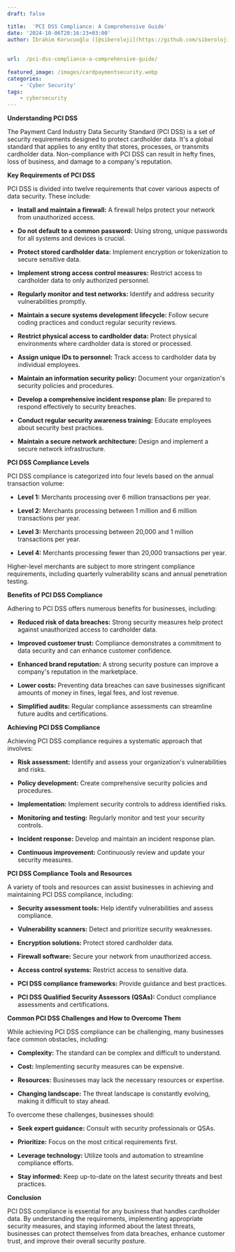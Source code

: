 ```yaml
---
draft: false

title:  'PCI DSS Compliance: A Comprehensive Guide'
date: '2024-10-06T20:16:23+03:00'
author: İbrahim Korucuoğlu ([@siberoloji](https://github.com/siberoloji))
 
 
url:  /pci-dss-compliance-a-comprehensive-guide/
 
featured_image: /images/cardpaymentsecurity.webp
categories:
    - 'Cyber Security'
tags:
    - cybersecurity
---
```



**Understanding PCI DSS**



The Payment Card Industry Data Security Standard (PCI DSS) is a set of security requirements designed to protect cardholder data. It's a global standard that applies to any entity that stores, processes, or transmits cardholder data. Non-compliance with PCI DSS can result in hefty fines, loss of business, and damage to a company's reputation.   



**Key Requirements of PCI DSS**



PCI DSS is divided into twelve requirements that cover various aspects of data security. These include:


* **Install and maintain a firewall:** A firewall helps protect your network from unauthorized access.

* **Do not default to a common password:** Using strong, unique passwords for all systems and devices is crucial.

* **Protect stored cardholder data:** Implement encryption or tokenization to secure sensitive data.

* **Implement strong access control measures:** Restrict access to cardholder data to only authorized personnel.

* **Regularly monitor and test networks:** Identify and address security vulnerabilities promptly.

* **Maintain a secure systems development lifecycle:** Follow secure coding practices and conduct regular security reviews.

* **Restrict physical access to cardholder data:** Protect physical environments where cardholder data is stored or processed.

* **Assign unique IDs to personnel:** Track access to cardholder data by individual employees.

* **Maintain an information security policy:** Document your organization's security policies and procedures.

* **Develop a comprehensive incident response plan:** Be prepared to respond effectively to security breaches.

* **Conduct regular security awareness training:** Educate employees about security best practices.

* **Maintain a secure network architecture:** Design and implement a secure network infrastructure.




**PCI DSS Compliance Levels**



PCI DSS compliance is categorized into four levels based on the annual transaction volume:


* **Level 1:** Merchants processing over 6 million transactions per year.

* **Level 2:** Merchants processing between 1 million and 6 million transactions per year.

* **Level 3:** Merchants processing between 20,000 and 1 million transactions per year.

* **Level 4:** Merchants processing fewer than 20,000 transactions per year.




Higher-level merchants are subject to more stringent compliance requirements, including quarterly vulnerability scans and annual penetration testing.



**Benefits of PCI DSS Compliance**



Adhering to PCI DSS offers numerous benefits for businesses, including:


* **Reduced risk of data breaches:** Strong security measures help protect against unauthorized access to cardholder data.

* **Improved customer trust:** Compliance demonstrates a commitment to data security and can enhance customer confidence.

* **Enhanced brand reputation:** A strong security posture can improve a company's reputation in the marketplace.

* **Lower costs:** Preventing data breaches can save businesses significant amounts of money in fines, legal fees, and lost revenue.

* **Simplified audits:** Regular compliance assessments can streamline future audits and certifications.




**Achieving PCI DSS Compliance**



Achieving PCI DSS compliance requires a systematic approach that involves:


* **Risk assessment:** Identify and assess your organization's vulnerabilities and risks.

* **Policy development:** Create comprehensive security policies and procedures.

* **Implementation:** Implement security controls to address identified risks.

* **Monitoring and testing:** Regularly monitor and test your security controls.

* **Incident response:** Develop and maintain an incident response plan.

* **Continuous improvement:** Continuously review and update your security measures.




**PCI DSS Compliance Tools and Resources**



A variety of tools and resources can assist businesses in achieving and maintaining PCI DSS compliance, including:


* **Security assessment tools:** Help identify vulnerabilities and assess compliance.

* **Vulnerability scanners:** Detect and prioritize security weaknesses.

* **Encryption solutions:** Protect stored cardholder data.

* **Firewall software:** Secure your network from unauthorized access.

* **Access control systems:** Restrict access to sensitive data.

* **PCI DSS compliance frameworks:** Provide guidance and best practices.

* **PCI DSS Qualified Security Assessors (QSAs):** Conduct compliance assessments and certifications.




**Common PCI DSS Challenges and How to Overcome Them**



While achieving PCI DSS compliance can be challenging, many businesses face common obstacles, including:


* **Complexity:** The standard can be complex and difficult to understand.

* **Cost:** Implementing security measures can be expensive.

* **Resources:** Businesses may lack the necessary resources or expertise.

* **Changing landscape:** The threat landscape is constantly evolving, making it difficult to stay ahead.




To overcome these challenges, businesses should:


* **Seek expert guidance:** Consult with security professionals or QSAs.

* **Prioritize:** Focus on the most critical requirements first.

* **Leverage technology:** Utilize tools and automation to streamline compliance efforts.

* **Stay informed:** Keep up-to-date on the latest security threats and best practices.




**Conclusion**



PCI DSS compliance is essential for any business that handles cardholder data. By understanding the requirements, implementing appropriate security measures, and staying informed about the latest threats, businesses can protect themselves from data breaches, enhance customer trust, and improve their overall security posture.
